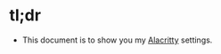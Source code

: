 # tl;dr
- This document is to show you my [Alacritty](https://github.com/jwilm/alacritty) settings.
